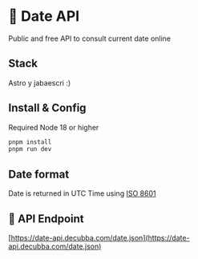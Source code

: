 # 📅 Date API

Public and free API to consult current date online

## Stack

Astro y jabaescri :)

## Install & Config

Required Node 18 or higher

```sh
pnpm install
pnpm run dev
```

## Date format

Date is returned in UTC Time using [ISO 8601](https://en.wikipedia.org/wiki/ISO_8601)

## 🧞 API Endpoint

[https://date-api.decubba.com/date.json](https://date-api.decubba.com/date.json)
